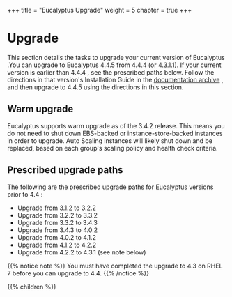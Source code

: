 +++
title = "Eucalyptus Upgrade"
weight = 5
chapter = true
+++


# Upgrade
This section details the tasks to upgrade your current version of Eucalyptus .You can upgrade to Eucalyptus 4.4.5 from 4.4.4 (or 4.3.1.1). If your current version is earlier than 4.4.4 , see the prescribed paths below. Follow the directions in that version's Installation Guide in the [documentation archive](../shared/doc_archive.dita#doc_archive) , and then upgrade to 4.4.5 using the directions in this section. 


## Warm upgrade
Eucalyptus supports warm upgrade as of the 3.4.2 release. This means you do not need to shut down EBS-backed or instance-store-backed instances in order to upgrade. Auto Scaling instances will likely shut down and be replaced, based on each group's scaling policy and health check criteria. 


## Prescribed upgrade paths
The following are the prescribed upgrade paths for Eucalyptus versions prior to 4.4 : 

* Upgrade from 3.1.2 to 3.2.2 
* Upgrade from 3.2.2 to 3.3.2 
* Upgrade from 3.3.2 to 3.4.3 
* Upgrade from 3.4.3 to 4.0.2 
* Upgrade from 4.0.2 to 4.1.2 
* Upgrade from 4.1.2 to 4.2.2 
* Upgrade from 4.2.2 to 4.3.1 (see note below) 



{{% notice note %}}
You must have completed the upgrade to 4.3 on RHEL 7 before you can upgrade to 4.4. 
{{% /notice %}}




{{% children %}}
